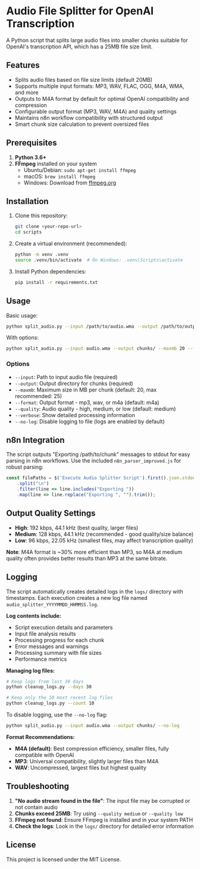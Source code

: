 # Audio File Splitter for OpenAI Transcription

A Python script that splits large audio files into smaller chunks suitable for OpenAI's transcription API, which has a 25MB file size limit.

## Features

- Splits audio files based on file size limits (default 20MB)
- Supports multiple input formats: MP3, WAV, FLAC, OGG, M4A, WMA, and more
- Outputs to M4A format by default for optimal OpenAI compatibility and compression
- Configurable output format (MP3, WAV, M4A) and quality settings
- Maintains n8n workflow compatibility with structured output
- Smart chunk size calculation to prevent oversized files

## Prerequisites

1. **Python 3.6+**
2. **FFmpeg** installed on your system
   - Ubuntu/Debian: `sudo apt-get install ffmpeg`
   - macOS: `brew install ffmpeg`
   - Windows: Download from [ffmpeg.org](https://ffmpeg.org/download.html)

## Installation

1. Clone this repository:
   ```bash
   git clone <your-repo-url>
   cd scripts
   ```

2. Create a virtual environment (recommended):
   ```bash
   python -m venv .venv
   source .venv/bin/activate  # On Windows: .venv\Scripts\activate
   ```

3. Install Python dependencies:
   ```bash
   pip install -r requirements.txt
   ```

## Usage

Basic usage:
```bash
python split_audio.py --input /path/to/audio.wma --output /path/to/output_dir
```

With options:
```bash
python split_audio.py --input audio.wma --output chunks/ --maxmb 20 --format m4a --quality medium --verbose
```

### Options

- `--input`: Path to input audio file (required)
- `--output`: Output directory for chunks (required)
- `--maxmb`: Maximum size in MB per chunk (default: 20, max recommended: 25)
- `--format`: Output format - mp3, wav, or m4a (default: m4a)
- `--quality`: Audio quality - high, medium, or low (default: medium)
- `--verbose`: Show detailed processing information
- `--no-log`: Disable logging to file (logs are enabled by default)

## n8n Integration

The script outputs "Exporting /path/to/chunk" messages to stdout for easy parsing in n8n workflows. Use the included `n8n_parser_improved.js` for robust parsing:

```javascript
const filePaths = $('Execute Audio Splitter Script').first().json.stdout
    .split("\n")
    .filter(line => line.includes("Exporting "))
    .map(line => line.replace("Exporting ", "").trim());
```

## Output Quality Settings

- **High**: 192 kbps, 44.1 kHz (best quality, larger files)
- **Medium**: 128 kbps, 44.1 kHz (recommended - good quality/size balance)
- **Low**: 96 kbps, 22.05 kHz (smallest files, may affect transcription quality)

**Note**: M4A format is ~30% more efficient than MP3, so M4A at medium quality often provides better results than MP3 at the same bitrate.

## Logging

The script automatically creates detailed logs in the `logs/` directory with timestamps. Each execution creates a new log file named `audio_splitter_YYYYMMDD_HHMMSS.log`.

**Log contents include:**
- Script execution details and parameters
- Input file analysis results
- Processing progress for each chunk
- Error messages and warnings
- Processing summary with file sizes
- Performance metrics

**Managing log files:**
```bash
# Keep logs from last 30 days
python cleanup_logs.py --days 30

# Keep only the 10 most recent log files
python cleanup_logs.py --count 10
```

To disable logging, use the `--no-log` flag:
```bash
python split_audio.py --input audio.wma --output chunks/ --no-log
```

**Format Recommendations:**
- **M4A (default)**: Best compression efficiency, smaller files, fully compatible with OpenAI
- **MP3**: Universal compatibility, slightly larger files than M4A
- **WAV**: Uncompressed, largest files but highest quality

## Troubleshooting

1. **"No audio stream found in the file"**: The input file may be corrupted or not contain audio
2. **Chunks exceed 25MB**: Try using `--quality medium` or `--quality low`
3. **FFmpeg not found**: Ensure FFmpeg is installed and in your system PATH
4. **Check the logs**: Look in the `logs/` directory for detailed error information

## License

This project is licensed under the MIT License.